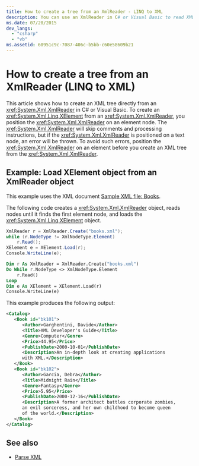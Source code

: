```yaml
---
title: How to create a tree from an XmlReader - LINQ to XML
description: You can use an XmlReader in C# or Visual Basic to read XML and create an XML tree. You must properly position the XmlReader on an element node.
ms.date: 07/20/2015
dev_langs:
  - "csharp"
  - "vb"
ms.assetid: 60951c9c-7087-406c-b5bb-c60e58609b21
---
```


# How to create a tree from an XmlReader (LINQ to XML)

This article shows how to create an XML tree directly from an <xref:System.Xml.XmlReader> in C# or Visual Basic. To create an <xref:System.Xml.Linq.XElement> from an <xref:System.Xml.XmlReader>, you position the <xref:System.Xml.XmlReader> on an element node. The <xref:System.Xml.XmlReader> will skip comments and processing instructions, but if the <xref:System.Xml.XmlReader> is positioned on a text node, an error will be thrown. To avoid such errors, position the <xref:System.Xml.XmlReader> on an element before you create an XML tree from the <xref:System.Xml.XmlReader>.

## Example: Load XElement object from an XmlReader object

This example uses the XML document [Sample XML file: Books](sample-xml-file-books.md).

The following code creates a <xref:System.Xml.XmlReader> object, reads nodes until it finds the first element node, and loads the <xref:System.Xml.Linq.XElement> object.

```csharp
XmlReader r = XmlReader.Create("books.xml");
while (r.NodeType != XmlNodeType.Element)
    r.Read();
XElement e = XElement.Load(r);
Console.WriteLine(e);
```

```vb
Dim r As XmlReader = XmlReader.Create("books.xml")
Do While r.NodeType <> XmlNodeType.Element
    r.Read()
Loop
Dim e As XElement = XElement.Load(r)
Console.WriteLine(e)
```

This example produces the following output:

```xml
<Catalog>
   <Book id="bk101">
      <Author>Garghentini, Davide</Author>
      <Title>XML Developer's Guide</Title>
      <Genre>Computer</Genre>
      <Price>44.95</Price>
      <PublishDate>2000-10-01</PublishDate>
      <Description>An in-depth look at creating applications
      with XML.</Description>
   </Book>
   <Book id="bk102">
      <Author>Garcia, Debra</Author>
      <Title>Midnight Rain</Title>
      <Genre>Fantasy</Genre>
      <Price>5.95</Price>
      <PublishDate>2000-12-16</PublishDate>
      <Description>A former architect battles corporate zombies,
      an evil sorceress, and her own childhood to become queen
      of the world.</Description>
   </Book>
</Catalog>
```

## See also

- [Parse XML](parse-string.md)

